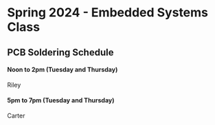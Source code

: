 # Spring 2024 - Embedded Systems Class
## PCB Soldering Schedule

#### Noon to 2pm (Tuesday and Thursday)
Riley

#### 5pm to 7pm (Tuesday and Thursday)
Carter
